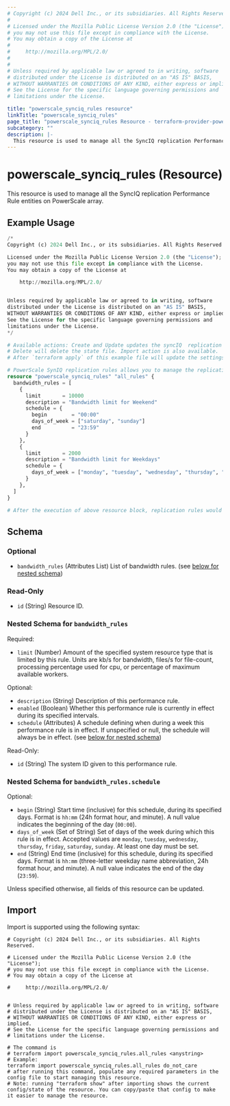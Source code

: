 ```yaml
---
# Copyright (c) 2024 Dell Inc., or its subsidiaries. All Rights Reserved.
#
# Licensed under the Mozilla Public License Version 2.0 (the "License");
# you may not use this file except in compliance with the License.
# You may obtain a copy of the License at
#
#     http://mozilla.org/MPL/2.0/
#
#
# Unless required by applicable law or agreed to in writing, software
# distributed under the License is distributed on an "AS IS" BASIS,
# WITHOUT WARRANTIES OR CONDITIONS OF ANY KIND, either express or implied.
# See the License for the specific language governing permissions and
# limitations under the License.

title: "powerscale_synciq_rules resource"
linkTitle: "powerscale_synciq_rules"
page_title: "powerscale_synciq_rules Resource - terraform-provider-powerscale"
subcategory: ""
description: |-
  This resource is used to manage all the SyncIQ replication Performance Rule entities on PowerScale array.
---
```


# powerscale_synciq_rules (Resource)

This resource is used to manage all the SyncIQ replication Performance Rule entities on PowerScale array.


## Example Usage

```terraform
/*
Copyright (c) 2024 Dell Inc., or its subsidiaries. All Rights Reserved.

Licensed under the Mozilla Public License Version 2.0 (the "License");
you may not use this file except in compliance with the License.
You may obtain a copy of the License at

    http://mozilla.org/MPL/2.0/


Unless required by applicable law or agreed to in writing, software
distributed under the License is distributed on an "AS IS" BASIS,
WITHOUT WARRANTIES OR CONDITIONS OF ANY KIND, either express or implied.
See the License for the specific language governing permissions and
limitations under the License.
*/

# Available actions: Create and Update updates the syncIQ  replication rules on the PowerScale array.
# Delete will delete the state file. Import action is also available.
# After `terraform apply` of this example file will update the settings according to the attributes set in the config

# PowerScale SynIQ replication rules allows you to manage the replication rules on the Powerscale array
resource "powerscale_synciq_rules" "all_rules" {
  bandwidth_rules = [
    {
      limit       = 10000
      description = "Bandwidth limit for Weekend"
      schedule = {
        begin        = "00:00"
        days_of_week = ["saturday", "sunday"]
        end          = "23:59"
      }
    },
    {
      limit       = 2000
      description = "Bandwidth limit for Weekdays"
      schedule = {
        days_of_week = ["monday", "tuesday", "wednesday", "thursday", "friday"]
      }
    },
  ]
}

# After the execution of above resource block, replication rules would have been updated on the PowerScale array. For more information, Please check the terraform state file.
```

<!-- schema generated by tfplugindocs -->
## Schema

### Optional

- `bandwidth_rules` (Attributes List) List of bandwidth rules. (see [below for nested schema](#nestedatt--bandwidth_rules))

### Read-Only

- `id` (String) Resource ID.

<a id="nestedatt--bandwidth_rules"></a>
### Nested Schema for `bandwidth_rules`

Required:

- `limit` (Number) Amount of the specified system resource type that is limited by this rule. Units are kb/s for bandwidth, files/s for file-count, processing percentage used for cpu, or percentage of maximum available workers.

Optional:

- `description` (String) Description of this performance rule.
- `enabled` (Boolean) Whether this performance rule is currently in effect during its specified intervals.
- `schedule` (Attributes) A schedule defining when during a week this performance rule is in effect. If unspecified or null, the schedule will always be in effect. (see [below for nested schema](#nestedatt--bandwidth_rules--schedule))

Read-Only:

- `id` (String) The system ID given to this performance rule.

<a id="nestedatt--bandwidth_rules--schedule"></a>
### Nested Schema for `bandwidth_rules.schedule`

Optional:

- `begin` (String) Start time (inclusive) for this schedule, during its specified days. Format is `hh:mm` (24h format hour, and minute).  A null value indicates the beginning of the day (`00:00`).
- `days_of_week` (Set of String) Set of days of the week during which this rule is in effect. Accepted values are `monday`, `tuesday`, `wednesday`, `thursday`, `friday`, `saturday`, `sunday`. At least one day must be set.
- `end` (String) End time (inclusive) for this schedule, during its specified days. Format is `hh:mm` (three-letter weekday name abbreviation, 24h format hour, and minute).  A null value indicates the end of the day (`23:59`).

Unless specified otherwise, all fields of this resource can be updated.

## Import

Import is supported using the following syntax:

```shell
# Copyright (c) 2024 Dell Inc., or its subsidiaries. All Rights Reserved.

# Licensed under the Mozilla Public License Version 2.0 (the "License");
# you may not use this file except in compliance with the License.
# You may obtain a copy of the License at

#     http://mozilla.org/MPL/2.0/


# Unless required by applicable law or agreed to in writing, software
# distributed under the License is distributed on an "AS IS" BASIS,
# WITHOUT WARRANTIES OR CONDITIONS OF ANY KIND, either express or implied.
# See the License for the specific language governing permissions and
# limitations under the License.

# The command is
# terraform import powerscale_synciq_rules.all_rules <anystring>
# Example:
terraform import powerscale_synciq_rules.all_rules do_not_care
# after running this command, populate any required parameters in the config file to start managing this resource.
# Note: running "terraform show" after importing shows the current config/state of the resource. You can copy/paste that config to make it easier to manage the resource.
```